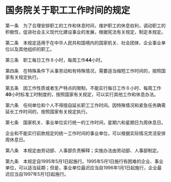 # 国务院关于职工工作时间的规定

第一条　为了合理安排职工的工作和休息时间，维护职工的休息权利，调动职工的积极性，促进社会主义现代化建设事业的发展，根据宪法有关规定，制定本规定。

第二条　本规定适用于在中华人民共和国境内的国家机关、社会团体、企业事业单位以及其他组织的职工。

第三条　职工每日工作８小时，每周工作**44**小时。

第四条　在特殊条件下从事劳动和有特殊情况，需要适当缩短工作时间的，按照国家有关规定执行。

第五条　因工作性质或者生产特点的限制，不能实行每日工作８小时、每周工作**40**小时标准工时制度的，按照国家有关规定，可以实行其他工作和休息办法。

第六条　任何单位和个人不得擅自延长职工工作时间。因特殊情况和紧急任务确需延长工作时间的，按照国家有关规定执行。

第七条　国家机关、事业单位实行统一的工作时间，星期六和星期日为周休息日。

企业和不能实行前款规定的统一工作时间的事业单位，可以根据实际情况灵活安排周休息日。

第八条　本规定由劳动部、人事部负责解释；实施办法由劳动部、人事部制定。

第九条　本规定自1995年5月1日起施行。1995年5月1日施行有困难的企业、事业单位，可以适当延期；但是，事业单位最迟应当自1996年1月1日起施行，企业最迟应当自1997年5月1日起施行。